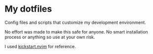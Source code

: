 # My dotfiles

Config files and scripts that customize my development environment.

No effort was made to make this safe for anyone. No smart installation process or anything so use at your own risk.

I used [kickstart.nvim](https://github.com/nvim-lua/kickstart.nvim) for reference.
